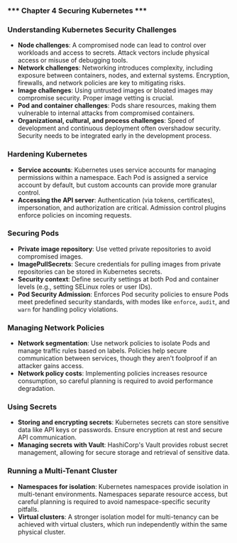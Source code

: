 ### *** Chapter 4 Securing Kubernetes ***

### **Understanding Kubernetes Security Challenges**
- **Node challenges**: A compromised node can lead to control over workloads and access to secrets. Attack vectors include physical access or misuse of debugging tools.
- **Network challenges**: Networking introduces complexity, including exposure between containers, nodes, and external systems. Encryption, firewalls, and network policies are key to mitigating risks.
- **Image challenges**: Using untrusted images or bloated images may compromise security. Proper image vetting is crucial.
- **Pod and container challenges**: Pods share resources, making them vulnerable to internal attacks from compromised containers.
- **Organizational, cultural, and process challenges**: Speed of development and continuous deployment often overshadow security. Security needs to be integrated early in the development process.

### **Hardening Kubernetes**
- **Service accounts**: Kubernetes uses service accounts for managing permissions within a namespace. Each Pod is assigned a service account by default, but custom accounts can provide more granular control.
- **Accessing the API server**: Authentication (via tokens, certificates), impersonation, and authorization are critical. Admission control plugins enforce policies on incoming requests.
  
### **Securing Pods**
- **Private image repository**: Use vetted private repositories to avoid compromised images.
- **ImagePullSecrets**: Secure credentials for pulling images from private repositories can be stored in Kubernetes secrets.
- **Security context**: Define security settings at both Pod and container levels (e.g., setting SELinux roles or user IDs).
- **Pod Security Admission**: Enforces Pod security policies to ensure Pods meet predefined security standards, with modes like `enforce`, `audit`, and `warn` for handling policy violations.

### **Managing Network Policies**
- **Network segmentation**: Use network policies to isolate Pods and manage traffic rules based on labels. Policies help secure communication between services, though they aren't foolproof if an attacker gains access.
- **Network policy costs**: Implementing policies increases resource consumption, so careful planning is required to avoid performance degradation.

### **Using Secrets**
- **Storing and encrypting secrets**: Kubernetes secrets can store sensitive data like API keys or passwords. Ensure encryption at rest and secure API communication.
- **Managing secrets with Vault**: HashiCorp's Vault provides robust secret management, allowing for secure storage and retrieval of sensitive data.

### **Running a Multi-Tenant Cluster**
- **Namespaces for isolation**: Kubernetes namespaces provide isolation in multi-tenant environments. Namespaces separate resource access, but careful planning is required to avoid namespace-specific security pitfalls.
- **Virtual clusters**: A stronger isolation model for multi-tenancy can be achieved with virtual clusters, which run independently within the same physical cluster.